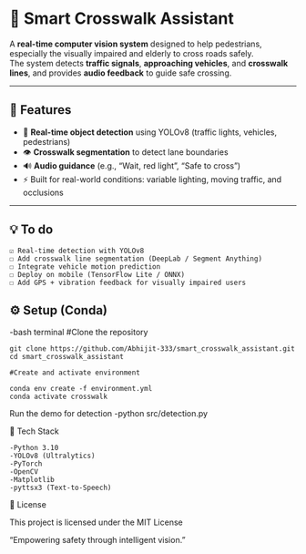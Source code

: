 #   🚦 Smart Crosswalk Assistant

A **real-time computer vision system** designed to help pedestrians, especially the visually impaired and elderly to cross roads safely.  
The system detects **traffic signals**, **approaching vehicles**, and **crosswalk lines**, and provides **audio feedback** to guide safe crossing.

---

## 🚀 Features
- 🧠 **Real-time object detection** using YOLOv8 (traffic lights, vehicles, pedestrians)  
- 👁️ **Crosswalk segmentation** to detect lane boundaries  
- 🔊 **Audio guidance** (e.g., “Wait, red light”, “Safe to cross”)  
- ⚡ Built for real-world conditions: variable lighting, moving traffic, and occlusions  

---
## 💡 To do
   
    ☑︎ Real-time detection with YOLOv8 
    ☐ Add crosswalk line segmentation (DeepLab / Segment Anything)
    ☐ Integrate vehicle motion prediction
    ☐ Deploy on mobile (TensorFlow Lite / ONNX)
    ☐ Add GPS + vibration feedback for visually impaired users

## ⚙️ Setup (Conda)
 -bash terminal
#Clone the repository

    
    git clone https://github.com/Abhijit-333/smart_crosswalk_assistant.git
    cd smart_crosswalk_assistant

    #Create and activate environment
    
    conda env create -f environment.yml
    conda activate crosswalk

Run the demo for detection
-python src/detection.py
 


🧠 Tech Stack

    -Python 3.10
    -YOLOv8 (Ultralytics)
    -PyTorch
    -OpenCV
    -Matplotlib
    -pyttsx3 (Text-to-Speech)

🧾 License

This project is licensed under the MIT License

“Empowering safety through intelligent vision.”
